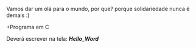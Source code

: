 Vamos dar um olá para o mundo, por que? porque solidariedade nunca é demais :)

+Programa em C

<div>
  <p>Deverá escrever na tela: <strong><em>Hello_Word</em></strong></p>
</div>
